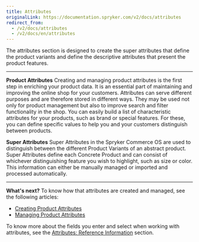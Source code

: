 ```yaml
---
title: Attributes
originalLink: https://documentation.spryker.com/v2/docs/attributes
redirect_from:
  - /v2/docs/attributes
  - /v2/docs/en/attributes
---
```


The attributes section is designed to create the super attributes that define the product variants and define the descriptive attributes that present the product features.
***
**Product Attributes**
Creating and managing product attributes is the first step in enriching your product data. It is an essential part of maintaining and improving the online shop for your customers. Attributes can serve different purposes and are therefore stored in different ways. They may be used not only for product management but also to improve search and filter functionality in the shop.
You can easily build a list of characteristic attributes for your products, such as brand or special features. For these, you can define specific values to help you and your customers distinguish between products. 

**Super Attributes**
Super Attributes in the Spryker Commerce OS are used to distinguish between the different Product Variants of an abstract product. Super Attributes define each Concrete Product and can consist of whichever distinguishing feature you wish to highlight, such as size or color. This information can either be manually managed or imported and processed automatically. 
***
**What's next?**
To know how that attributes are created and managed, see the following articles:
* [Creating Product Attributes](/docs/scos/user/user-guides/201903.0/back-office-user-guide/products/attributes/creating-a-product-attribute.html)
* [Managing Product Attributes](/docs/scos/user/user-guides/201903.0/back-office-user-guide/products/attributes/managing-attributes.html)

To know more about the fields you enter and select when working with attributes, see the [Attributes: Reference Information](/docs/scos/user/user-guides/201903.0/back-office-user-guide/products/attributes/references/attributes-reference-information.html) section.
